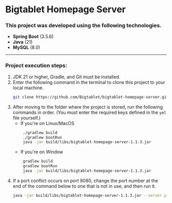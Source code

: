 # Bigtablet Homepage Server
### This project was developed using the following technologies.
- **Spring Boot** (3.5.6)
- **Java** (21)
- **MySQL** (8.0)
---
### Project execution steps:
1. JDK 21 or higher, Gradle, and Git must be installed.
2. Enter the following command in the terminal to clone this project to your local machine.
   ```bash
   git clone https://github.com/Bigtablet/bigtablet-homepage-server.git
   ```
3. After moving to the folder where the project is stored, run the following commands in order. (You must enter the required keys defined in the `yml` file yourself.)
   - If you're on Linux/MacOS
     ```bash
      ./gradlew build
      ./gradlew bootRun
      java -jar build/libs/bigtablet-homepage-server-1.1.3.jar
     ```
   - If you're on Window
     ```bash
      gradlew build
      gradlew bootRun
      java -jar build/libs/bigtablet-homepage-server-1.1.3.jar
     ```
4. If a port conflict occurs on port 8080, change the port number at the end of the command below to one that is not in use, and then run it.
   ```bash
   java -jar build/libs/bigtablet-homepage-server-1.1.3.jar --server.port=[port number]
   ```
  
